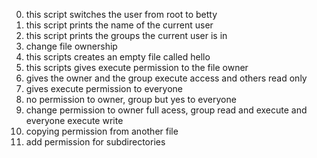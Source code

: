 0. this script switches the user from root to betty
1. this script prints the name of the current user
2. this script prints the groups the current user is in
3. change file ownership
4. this scripts creates an empty file called hello
5. this scripts gives execute permission to the file owner
6. gives the owner and the group execute access and others read only
7. gives execute permission to everyone
8. no permission to owner, group but yes to everyone
9. change permission to owner full acess, group read and execute and everyone execute write
10. copying permission from another file
11. add permission for subdirectories
